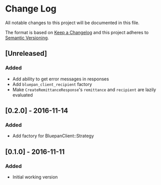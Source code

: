 # Change Log
All notable changes to this project will be documented in this file.

The format is based on [Keep a Changelog](http://keepachangelog.com/)
and this project adheres to [Semantic Versioning](http://semver.org/).

## [Unreleased]
### Added
- Add ability to get error messages in responses
- Add `bluepan_client_recipient` factory
- Make `CreateRemittanceResponse`'s `remittance` and `recipient` are lazily evaluated

## [0.2.0] - 2016-11-14
### Added
- Add factory for BluepanClient::Strategy

## [0.1.0] - 2016-11-11
### Added
- Initial working version
